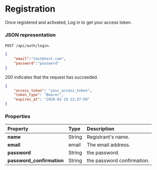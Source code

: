 # Registration

Once registered and activated, Log in to get your  access token. 


### JSON representation

 `POST /api/auth/login`.

<!-- { "blockType": "resource",
"@type": "author",
"optionalProperties": [] } -->
```json
{
	"email":"test@test.com",
	"password":"password"
}
```

200 indicates that the request has succeeded.


```json
{
    "access_token": "your_access_token",
    "token_type": "Bearer",
    "expires_at": "2020-02-19 22:37:50"
}
```
### Properties

| Property | Type | Description |
|:---------|:-----|:------------|
| **name**   | String | Registrant's name. |
| **email** | email | The email address. |
| **password** | String | the password. |
| **password_confirmation** | String | the password confirmation. |

<!-- {
"type": "#page.annotation",
"description": "",
"keywords": "",
"section": "",
"tocPath": "",
"tocBookmarks": {}
} -->
